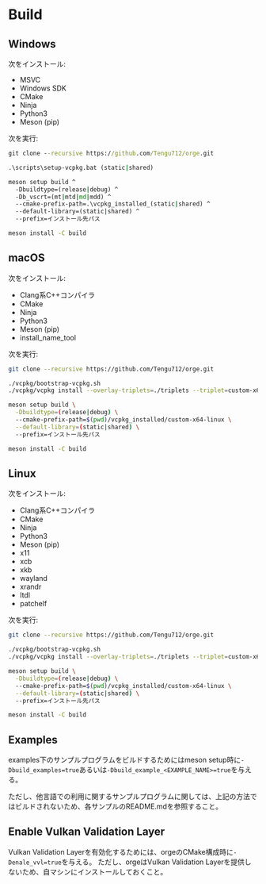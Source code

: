 # Build

## Windows

次をインストール:

- MSVC
- Windows SDK
- CMake
- Ninja
- Python3
- Meson (pip)

次を実行:

```bat
git clone --recursive https://github.com/Tengu712/orge.git

.\scripts\setup-vcpkg.bat (static|shared)

meson setup build ^
  -Dbuildtype=(release|debug) ^
  -Db_vscrt=(mt|mtd|md|mdd) ^
  --cmake-prefix-path=.\vcpkg_installed_(static|shared) ^
  --default-library=(static|shared) ^
  --prefix=インストール先パス

meson install -C build
```

## macOS

次をインストール:

- Clang系C++コンパイラ
- CMake
- Ninja
- Python3
- Meson (pip)
- install_name_tool

次を実行:

```sh
git clone --recursive https://github.com/Tengu712/orge.git

./vcpkg/bootstrap-vcpkg.sh
./vcpkg/vcpkg install --overlay-triplets=./triplets --triplet=custom-x64-linux

meson setup build \
  -Dbuildtype=(release|debug) \
  --cmake-prefix-path=$(pwd)/vcpkg_installed/custom-x64-linux \
  --default-library=(static|shared) \
  --prefix=インストール先パス

meson install -C build
```

## Linux

次をインストール:

- Clang系C++コンパイラ
- CMake
- Ninja
- Python3
- Meson (pip)
- x11
- xcb
- xkb
- wayland
- xrandr
- ltdl
- patchelf

次を実行:

```sh
git clone --recursive https://github.com/Tengu712/orge.git

./vcpkg/bootstrap-vcpkg.sh
./vcpkg/vcpkg install --overlay-triplets=./triplets --triplet=custom-x64-linux

meson setup build \
  -Dbuildtype=(release|debug) \
  --cmake-prefix-path=$(pwd)/vcpkg_installed/custom-x64-linux \
  --default-library=(static|shared) \
  --prefix=インストール先パス

meson install -C build
```

## Examples

examples下のサンプルプログラムをビルドするためにはmeson setup時に`-Dbuild_examples=true`あるいは`-Dbuild_example_<EXAMPLE_NAME>=true`を与える。

ただし、他言語での利用に関するサンプルプログラムに関しては、上記の方法ではビルドされないため、各サンプルのREADME.mdを参照すること。

## Enable Vulkan Validation Layer

Vulkan Validation Layerを有効化するためには、orgeのCMake構成時に`-Denale_vvl=true`を与える。
ただし、orgeはVulkan Validation Layerを提供しないため、自マシンにインストールしておくこと。
